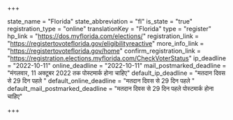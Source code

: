 +++

state_name = "Florida"
state_abbreviation = "fl"
is_state = "true"
registration_type = "online"
translationKey = "Florida"
type = "register"
hp_link = "https://dos.myflorida.com/elections/"
registration_link = "https://registertovoteflorida.gov/eligibilityreactive"
more_info_link = "https://registertovoteflorida.gov/home"
confirm_registration_link = "https://registration.elections.myflorida.com/CheckVoterStatus"
ip_deadline = "2022-10-11"
online_deadline = "2022-10-11"
mail_postmarked_deadline = "मंगलवार, 11 अक्टूबर 2022 तक पोस्टमार्क होना चाहिए"
default_ip_deadline = "मतदान दिवस से 29 दिन पहले "
default_online_deadline = "मतदान दिवस से 29 दिन पहले "
default_mail_postmarked_deadline = "मतदान दिवस से 29 दिन पहले पोस्टमार्क होना चाहिए"

+++